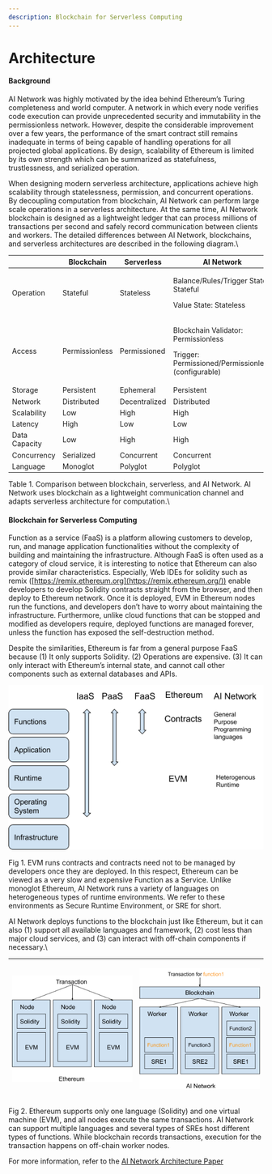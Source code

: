 ```yaml
---
description: Blockchain for Serverless Computing
---
```


# Architecture

#### **Background**

AI Network was highly motivated by the idea behind Ethereum’s Turing completeness and world computer. A network in which every node verifies code execution can provide unprecedented security and immutability in the permissionless network. However, despite the considerable improvement over a few years, the performance of the smart contract still remains inadequate in terms of being capable of handling operations for all projected global applications. By design, scalability of Ethereum is limited by its own strength which can be summarized as statefulness, trustlessness, and serialized operation.

When designing modern serverless architecture, applications achieve high scalability through statelessness, permission, and concurrent operations. By decoupling computation from blockchain, AI Network can perform large scale operations in a serverless architecture. At the same time, AI Network blockchain is designed as a lightweight ledger that can process millions of transactions per second and safely record communication between clients and workers. The detailed differences between AI Network, blockchains, and serverless architectures are described in the following diagram.\


|               | **Blockchain** | **Serverless** | **AI Network**                                                                                        |
| ------------- | -------------- | -------------- | ----------------------------------------------------------------------------------------------------- |
| Operation     | Stateful       | Stateless      | <p>Balance/Rules/Trigger State: Stateful</p><p>Value State: Stateless</p>                             |
| Access        | Permissionless | Permissioned   | <p>Blockchain Validator: Permissionless</p><p>Trigger: Permissioned/Permissionless (configurable)</p> |
| Storage       | Persistent     | Ephemeral      | Persistent                                                                                            |
| Network       | Distributed    | Decentralized  | Distributed                                                                                           |
| Scalability   | Low            | High           | High                                                                                                  |
| Latency       | High           | Low            | Low                                                                                                   |
| Data Capacity | Low            | High           | High                                                                                                  |
| Concurrency   | Serialized     | Concurrent     | Concurrent                                                                                            |
| Language      | Monoglot       | Polyglot       | Polyglot                                                                                              |

Table 1. Comparison between blockchain, serverless, and AI Network. AI Network uses blockchain as a lightweight communication channel and adapts serverless architecture for computation.\


#### **Blockchain for Serverless Computing** 

Function as a service (FaaS) is a platform allowing customers to develop, run, and manage application functionalities without the complexity of building and maintaining the infrastructure. Although FaaS is often used as a category of cloud service, it is interesting to notice that Ethereum can also provide similar characteristics. Especially, Web IDEs for solidity such as remix ([https://remix.ethereum.org](https://remix.ethereum.org/)) enable developers to develop Solidity contracts straight from the browser, and then deploy to Ethereum network. Once it is deployed, EVM in Ethereum nodes run the functions, and developers don’t have to worry about maintaining the infrastructure. Furthermore, unlike cloud functions that can be stopped and modified as developers require, deployed functions are managed forever, unless the function has exposed the self-destruction method.

Despite the similarities, Ethereum is far from a general purpose FaaS because (1) It only supports Solidity. (2) Operations are expensive. (3) It can only interact with Ethereum’s internal state, and cannot call other components such as external databases and APIs.&#x20;

![](<../../.gitbook/assets/image (27).png>)

Fig 1. EVM runs contracts and contracts need not to be managed by developers once they are deployed. In this respect, Ethereum can be viewed as a very slow and expensive Function as a Service. Unlike monoglot Ethereum, AI Network runs a variety of languages on heterogeneous types of runtime environments. We refer to these environments as Secure Runtime Environment, or SRE for short.



AI Network deploys functions to the blockchain just like Ethereum, but it can also (1) support all available languages and framework, (2) cost less than major cloud services, and (3) can interact with off-chain components if necessary.\


| <p></p><p></p><p><img src="../../.gitbook/assets/image (18).png" alt=""></p><p></p> | <p></p><p><img src="../../.gitbook/assets/image (33).png" alt=""></p> |
| ----------------------------------------------------------------------------------- | --------------------------------------------------------------------- |

Fig 2. Ethereum supports only one language (Solidity) and one virtual machine (EVM), and all nodes execute the same transactions. AI Network can support multiple languages and several types of SREs host different types of functions. While blockchain records transactions, execution for the transaction happens on off-chain worker nodes.

For more information, refer to the [AI Network Architecture Paper](https://www.ainetwork.ai/public/architecture.pdf)
